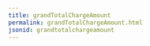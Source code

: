 ```yaml
---
title: grandTotalChargeAmount
permalink: grandTotalChargeAmount.html
jsonid: grandtotalchargeamount
---
```


